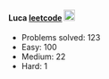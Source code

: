 #### Luca  [leetcode](https://leetcode-cn.com/u/luca-i/)  <img src="https://raw.githubusercontent.com/MartinHeinz/MartinHeinz/master/wave.gif" width="20px">

* Problems solved: 123
* Easy: 100
* Medium: 22
* Hard: 1
